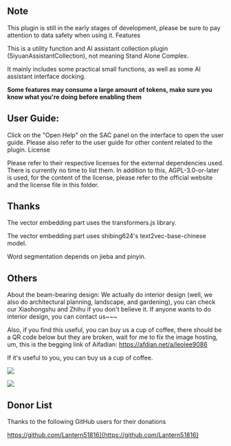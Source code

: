 ## Note

This plugin is still in the early stages of development, please be sure to pay attention to data safety when using it.
Features

This is a utility function and AI assistant collection plugin (SiyuanAssistantCollection), not meaning Stand Alone Complex.

It mainly includes some practical small functions, as well as some AI assistant interface docking.

**Some features may consume a large amount of tokens, make sure you know what you're doing before enabling them**


## User Guide:

Click on the "Open Help" on the SAC panel on the interface to open the user guide. Please also refer to the user guide for other content related to the plugin.
License

Please refer to their respective licenses for the external dependencies used. There is currently no time to list them. In addition to this, AGPL-3.0-or-later is used, for the content of the license, please refer to the official website and the license file in this folder.

## Thanks

The vector embedding part uses the transformers.js library.

The vector embedding part uses shibing624's text2vec-base-chinese model.

Word segmentation depends on jieba and pinyin.

## Others

About the beam-bearing design: We actually do interior design (well, we also do architectural planning, landscape, and gardening), you can check our Xiaohongshu and Zhihu if you don't believe it. If anyone wants to do interior design, you can contact us~~~

Also, if you find this useful, you can buy us a cup of coffee, there should be a QR code below but they are broken, wait for me to fix the image hosting, um, this is the begging link of Aifadian: https://afdian.net/a/leolee9086

If it's useful to you, you can buy us a cup of coffee.

![](https://ccds-1300128285.cos.ap-guangzhou.myqcloud.com/%E5%BE%AE%E4%BF%A1%E6%94%B6%E6%AC%BE%E7%A0%811.jpg)

![](https://ccds-1300128285.cos.ap-guangzhou.myqcloud.com/%E6%94%AF%E4%BB%98%E5%AE%9D%E6%94%B6%E6%AC%BE%E7%A0%811.jpg)

## Donor List

Thanks to the following GitHub users for their donations

https://github.com/Lantern51816]{https://github.com/Lantern51816}